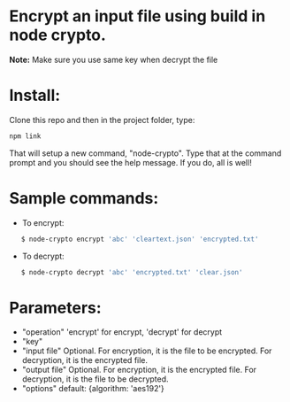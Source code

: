# Encrypt an input file using build in node crypto.
**Note:** Make sure you use same key when decrypt the file

# Install:
Clone this repo and then in the project folder, type:

```sh
npm link
```


That will setup a new command, "node-crypto". Type that at the command prompt and you should see the help message. If you do, all is well!


# Sample commands:
+ To encrypt:
```sh 
   $ node-crypto encrypt 'abc' 'cleartext.json' 'encrypted.txt'
```

+ To decrypt:
```sh 
   $ node-crypto decrypt 'abc' 'encrypted.txt' 'clear.json'
```

# Parameters:
+ "operation"     'encrypt' for encrypt, 'decrypt' for decrypt
+ "key"
+ "input file"    Optional. For encryption, it is the file to be encrypted. For decryption, it is the encrypted file.
+ "output file"   Optional. For encryption, it is the encrypted file. For decryption, it is the file to be decrypted.
+ "options"       default: {algorithm: 'aes192'}